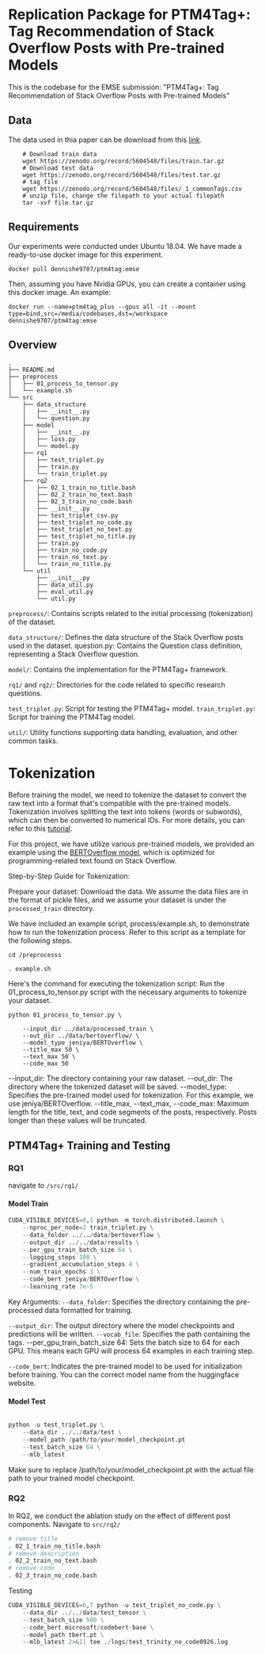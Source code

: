 # Replication Package for PTM4Tag+: Tag Recommendation of Stack Overflow Posts with Pre-trained Models


This is the codebase for the EMSE submission: "PTM4Tag+: Tag Recommendation of Stack Overflow Posts with Pre-trained Models"


## Data

The data used in thia paper can be download from this [link](https://zenodo.org/record/5604548#.YXoG7NZBw1I). 


```shell
    # Download train data
    wget https://zenodo.org/record/5604548/files/train.tar.gz
    # Download test data
    wget https://zenodo.org/record/5604548/files/test.tar.gz
    # tag file
    wget https://zenodo.org/record/5604548/files/_1_commonTags.csv
    # unzip file, change the filepath to your actual filepath
    tar -xvf file.tar.gz 

```


## Requirements
Our experiments were conducted under Ubuntu 18.04. We have made a ready-to-use docker image for this experiment.

```
docker pull dennishe9707/ptm4tag:emse
```

Then, assuming you have Nvidia GPUs, you can create a container using this docker image. An example:

```
docker run --name=ptm4tag_plus --gpus all -it --mount type=bind,src=/media/codebases,dst=/workspace dennishe9707/ptm4tag:emse
```

## Overview

```
.
├── README.md
├── preprocess
│   ├── 01_process_to_tensor.py
│   └── example.sh
└── src
    ├── data_structure
    │   ├── __init__.py
    │   └── question.py
    ├── model
    │   ├── __init__.py
    │   ├── loss.py
    │   └── model.py
    ├── rq1
    │   ├── test_triplet.py
    │   ├── train.py
    │   └── train_triplet.py
    ├── rq2
    │   ├── 02_1_train_no_title.bash
    │   ├── 02_2_train_no_text.bash
    │   ├── 02_3_train_no_code.bash
    │   ├── __init__.py
    │   ├── test_triplet_csv.py
    │   ├── test_triplet_no_code.py
    │   ├── test_triplet_no_text.py
    │   ├── test_triplet_no_title.py
    │   ├── train.py
    │   ├── train_no_code.py
    │   ├── train_no_text.py
    │   └── train_no_title.py
    └── util
        ├── __init__.py
        ├── data_util.py
        ├── eval_util.py
        └── util.py
```

`preprocess/`: Contains scripts related to the initial processing (tokenization) of the dataset.


`data_structure/`: Defines the data structure of the Stack Overflow posts used in the dataset.
question.py: Contains the Question class definition, representing a Stack Overflow question.


`model/`: Contains the implementation for the PTM4Tag+ framework.

`rq1/` and `rq2/`: Directories for the code related to specific research questions.

`test_triplet.py`: Script for testing the PTM4Tag+ model.
`train_triplet.py`: Script for training the PTM4Tag model.

`util/`: Utility functions supporting data handling, evaluation, and other common tasks.

# Tokenization

Before training the model, we need to tokenize the dataset to convert the raw text into a format that's compatible with the pre-trained models. Tokenization involves splitting the text into tokens (words or subwords), which can then be converted to numerical IDs. For more details, you can refer to this [tutorial](https://huggingface.co/learn/nlp-course/en/chapter2/4).



For this project, we have utilize various pre-trained models, we provided an example using the [BERTOverflow model](https://huggingface.co/jeniya/BERTOverflow), which is optimized for programming-related text found on Stack Overflow.

Step-by-Step Guide for Tokenization:

Prepare your dataset: Download the data. We assume the data files are in the format of pickle files, and we assume your dataset is under the `processed_train` directory.

We have included an example script, process/example.sh, to demonstrate how to run the tokenization process. Refer to this script as a template for the following steps.

```
cd /preprocesss

. example.sh
```

Here's the command for executing the tokenization script: Run the 01_process_to_tensor.py script with the necessary arguments to tokenize your dataset. 

```
python 01_process_to_tensor.py \

    --input_dir ../data/processed_train \
    --out_dir ../data/bertoverflow/ \
    --model_type jeniya/BERTOverflow \
    --title_max 50 \
    --text_max 50 \
    --code_max 50
```

--input_dir: The directory containing your raw dataset.
--out_dir: The directory where the tokenized dataset will be saved.
--model_type: Specifies the pre-trained model used for tokenization. For this example, we use jeniya/BERTOverflow.
--title_max, --text_max, --code_max: Maximum length for the title, text, and code segments of the posts, respectively. Posts longer than these values will be truncated.




## PTM4Tag+ Training and Testing

### RQ1
navigate to `/src/rq1/`


#### Model Train

```python
CUDA_VISIBLE_DEVICES=0,1 python -m torch.distributed.launch \
    --nproc_per_node=2 train_triplet.py \
    --data_folder ../../data/bertoverflow \
    --output_dir ../../data/results \
    --per_gpu_train_batch_size 64 \
    --logging_steps 100 \
    --gradient_accumulation_steps 4 \
    --num_train_epochs 3 \
    --code_bert jeniya/BERTOverflow \
    --learning_rate 7e-5
```

Key Arguments:
`--data_folder`: Specifies the directory containing the pre-processed data formatted for training. 

`--output_dir`: The output directory where the model checkpoints and predictions will be written.
`--vocab_file`: Specifies the path containing the tags. 
--per_gpu_train_batch_size 64: Sets the batch size to 64 for each GPU. This means each GPU will process 64 examples in each training step.

`--code_bert`: Indicates the pre-trained model to be used for initialization before training. You can the correct model name from the huggingface website. 




#### Model Test
```python

python -u test_triplet.py \
    --data_dir ../../data/test \
    --model_path /path/to/your/model_checkpoint.pt
    --test_batch_size 64 \
    --mlb_latest
```

Make sure to replace /path/to/your/model_checkpoint.pt with the actual file path to your trained model checkpoint.


### RQ2

In RQ2, we conduct the ablation study on the effect of different post components. 
Navigate to `src/rq2/`


```bash
# remove title
. 02_1_train_no_title.bash
# remove description
. 02_2_train_no_text.bash
# remove code
. 02_3_train_no_code.bash
```

Testing
```python
CUDA_VISIBLE_DEVICES=6,7 python -u test_triplet_no_code.py \
    --data_dir ../../data/test_tensor \
    --test_batch_size 500 \
    --code_bert microsoft/codebert-base \
    --model_path tbert.pt \
    --mlb_latest 2>&1| tee ./logs/test_trinity_no_code0926.log
    
```